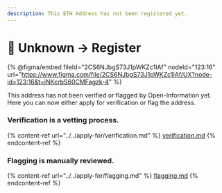 ```yaml
---
description: This ETH Address has not been registered yet.
---
```


# 📝 Unknown -> Register

{% @figma/embed fileId="2CS6NJbgS73J1pWKZc1IAf" nodeId="123:16" url="https://www.figma.com/file/2CS6NJbgS73J1pWKZc1IAf/UX?node-id=123:16&t=jNKcrbS60CMFagzk-4" %}

This address has not been verified or flagged by Open-Information yet.\
Here you can now either apply for verification or flag the address.

### Verification is a vetting process.

{% content-ref url="../../apply-for/verification.md" %}
[verification.md](../../apply-for/verification.md)
{% endcontent-ref %}

### Flagging is manually reviewed.&#x20;

{% content-ref url="../../apply-for/flagging.md" %}
[flagging.md](../../apply-for/flagging.md)
{% endcontent-ref %}
